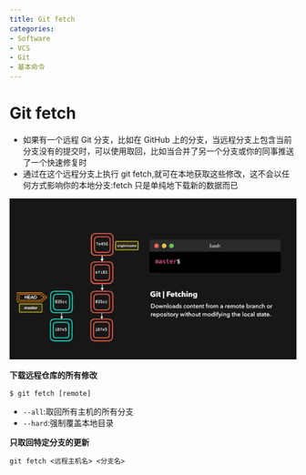 ```yaml
---
title: Git fetch
categories:
- Software
- VCS
- Git
- 基本命令
---
```

# Git fetch

- 如果有一个远程 Git 分支，比如在 GitHub 上的分支，当远程分支上包含当前分支没有的提交时，可以使用取回，比如当合并了另一个分支或你的同事推送了一个快速修复时
- 通过在这个远程分支上执行 git fetch,就可在本地获取这些修改，这不会以任何方式影响你的本地分支:fetch 只是单纯地下载新的数据而已

![](https://raw.githubusercontent.com/LuShan123888/Files/main/Pictures/2020-12-10-hVziLcuZmjHIS5D.gif)

**下载远程仓库的所有修改**

```shell
$ git fetch [remote]
```

- `--all`:取回所有主机的所有分支
- `--hard`:强制覆盖本地目录

**只取回特定分支的更新**

```shell
git fetch <远程主机名> <分支名>
```

